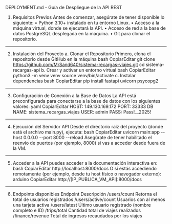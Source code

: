 DEPLOYMENT.md - Guía de Despliegue de la API REST
1. Requisitos Previos
Antes de comenzar, asegúrate de tener disponible lo siguiente:
•	Python 3.10+ instalado en tu entorno Linux.
•	Acceso a la máquina virtual, donde se ejecutará la API.
•	Acceso de red a la base de datos PostgreSQL desplegada en la máquina.
•	Git para clonar el repositorio.
________________________________________
2. Instalación del Proyecto
a. Clonar el Repositorio
Primero, clona el repositorio desde GitHub en la máquina
bash
CopiarEditar
git clone https://github.com/MrSand640/sistema-recargas-viajes.git
cd sistema-recargas-api
b. Crear y activar un entorno virtual
bash
CopiarEditar
python3 -m venv venv
source venv/bin/activate
c. Instalar dependencias
bash
CopiarEditar
pip install fastapi uvicorn psycopg2
________________________________________

3. Configuración de Conexión a la Base de Datos
La API está preconfigurada para conectarse a la base de datos con los siguientes valores:
yaml
CopiarEditar
HOST:     149.130.169.172
PORT:     33333
DB NAME:  sistema_recargas_viajes
USER:     admin
PASS:     Pass!__2025!
________________________________________
4. Ejecución del Servidor API
Desde el directorio raíz del proyecto (donde está el archivo main.py), ejecuta:
bash
CopiarEditar
uvicorn main:app --host 0.0.0.0 --port 8000 --reload
Asegúrate de tener habilitado el reenvío de puertos (por ejemplo, 8000) si vas a acceder desde fuera de la VM.
________________________________________
5. Acceder a la API
puedes acceder a la documentación interactiva en:
bash
CopiarEditar
http://localhost:8000/docs
O si estás accediendo remotamente (por ejemplo, desde tu host físico o navegador externo):
arduino
CopiarEditar
http://[IP_PUBLICA_VM_API]:8000/docs
________________________________________
6. Endpoints disponibles
Endpoint	Descripción
/users/count	Retorna el total de usuarios registrados
/users/active/count	Usuarios con al menos una tarjeta activa
/users/latest	Último usuario registrado (nombre completo e ID)
/trips/total	Cantidad total de viajes realizados
/finance/revenue	Total de ingresos recaudados por los viajes
